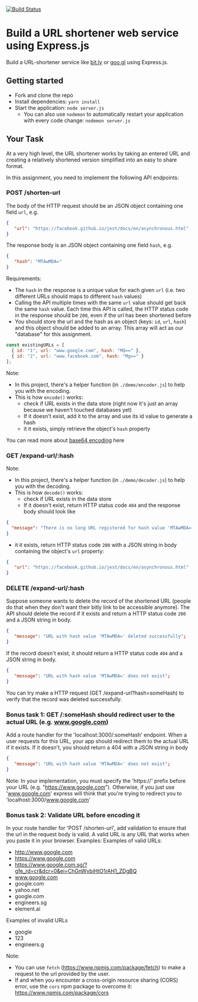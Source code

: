 [![Build Status](https://travis-ci.org/tzejan/express-url-shortener.svg?branch=master)](https://travis-ci.org/tzejan/express-url-shortener)

# Build a URL shortener web service using Express.js 

Build a URL-shortener service like [bit.ly](https://bitly.com/) or [goo.gl](https://goo.gl/) using Express.js.

## Getting started
- Fork and clone the repo
- Install dependencies: `yarn install`
- Start the application: `node server.js`
  - You can also use `nodemon` to automatically restart your application with every code change: `nodemon server.js`

## Your Task

At a very high level, the URL shortener works by taking an entered URL and creating a relatively shortened version simplified into an easy to share format.

In this assignment, you need to implement the following API endpoints:

### POST /shorten-url

The body of the HTTP request should be an JSON object containing one field `url`, e.g.

```json
{
   "url": "https://facebook.github.io/jest/docs/en/asynchronous.html"
}
```

The response body is an JSON object containing one field `hash`, e.g.

```json
{
   "hash": "MTAwMDA="
}
```

Requirements:

- The `hash` in the response is a unique value for each given `url` (i.e. two different URLs should maps to different `hash` values)
- Calling the API multiple times with the same `url` value should get back the same `hash` value. Each time this API is called, the HTTP status code in the response should be `200`, even if the url has been shortened before
- You should store the url and the hash as an object (keys: `id`, `url`, `hash`) and this object should be added to an array. This array will act as our "database" for this assignment.
```javascript
const existingURLs = [
  { id: "1", url: "www.google.com", hash: "MQ==" },
  { id: "2", url: "www.facebook.com", hash: "Mg==" }
];
```

Note:
- In this project, there's a helper function (in `./demo/encoder.js`) to help you with the encoding.
- This is how `encode()` works:
  - check if URL exists in the data store (right now it's just an array because we haven't touched databases yet)
  - If it doesn't exist, add it to the array and use its id value to generate a hash
  - it it exists, simply retrieve the object's `hash` property

You can read more about [base64 encoding](https://developer.mozilla.org/en-US/docs/Web/API/WindowBase64/Base64_encoding_and_decoding) here

### GET /expand-url/:hash

Note:
- In this project, there's a helper function (in `./demo/decoder.js`) to help you with the decoding.
- This is how `decode()` works:
  - check if URL exists in the data store
  - If it doesn't exist, return HTTP status code `404` and the response body should look like

```json
{
  "message": "There is no long URL registered for hash value 'MTAwMDA='";
}
```
  - it it exists, return HTTP status code `200` with a JSON string in body containing the object's `url` property:

```json
{
   "url": "https://facebook.github.io/jest/docs/en/asynchronous.html"
}
```

### DELETE /expand-url/:hash

Suppose someone wants to delete the record of the shortened URL (people do that when they don't want their bitly link to be accessible anymore). The API should delete the record if it exists and return a HTTP status code `200` and a JSON string in body.

```json
{
   "message": "URL with hash value 'MTAwMDA=' deleted successfully";
}
```

If the record doesn't exist, it should return a HTTP status code `404` and a JSON string in body.

```json
{
   "message": "URL with hash value 'MTAwMDA=' does not exist";
}
```

You can try make a HTTP request (GET /expand-url?hash=someHash) to verify that the record was deleted successfully.

### Bonus task 1: GET /:someHash should redirect user to the actual URL (e.g. www.google.com)

Add a route handler for the 'localhost:3000/:someHash' endpoint. When a user requests for this URL, your app should redirect them to the actual URL if it exists. If it doesn't, you should return a 404 with a JSON string in body

```json
{
   "message": "URL with hash value 'MTAwMDA=' does not exist";
}
```

Note: In your implementation, you must specify the 'https://' prefix before your URL (e.g. "https://www.google.com"). Otherwise, if you just use 'www.google.com' express will think that you're trying to redirect you to 'localhost:3000/www.google.com'


### Bonus task 2: Validate URL before encoding it

In your route handler for 'POST /shorten-url', add validation to ensure that the url in the request body is valid.
A valid URL is any URL that works when you paste it in your browser. Examples: 
Examples of valid URLs:
- http://www.google.com
- https://www.google.com
- https://www.google.com.sg/?gfe_rd=cr&dcr=0&ei=ChGnWvbiHtO1rAH1_ZDgBQ
- www.google.com
- google.com
- yahoo.net
- google.com
- engineers.sg
- element.ai

Examples of invalid URLs
- google
- 123
- engineers.g

Note:
- You can use `fetch` (https://www.npmjs.com/package/fetch) to make a request to the url provided by the user.  
- If and when you encounter a cross-origin resource sharing (CORS) error, use the `cors` npm package to overcome it: https://www.npmjs.com/package/cors
